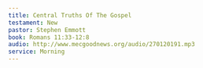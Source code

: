 ```yaml
---
title: Central Truths Of The Gospel
testament: New
pastor: Stephen Emmott
book: Romans 11:33-12:8
audio: http://www.mecgoodnews.org/audio/270120191.mp3
service: Morning
---
```

